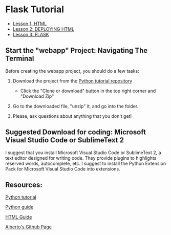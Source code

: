# Flask Tutorial

* [Lesson 1: HTML](https:/albertogilf.github.io/web_server_introduction/units/unit1/HTML.html)
* [Lesson 2: DEPLOYING HTML](https:/albertogilf.github.io/web_server_introduction/units/unit2/deployinghtml.html)
* [Lesson 3: FLASK](https:/albertogilf.github.io/web_server_introduction/units/unit3/flask.html)

## Start the "webapp" Project: Navigating The Terminal
Before creating the webapp project, you should do a few tasks:

1. Download the project from the [Python tutorial repository](https://github.com/alberto.gilf/)
	* Click the "Clone or download" button in the top right corner and "Download Zip"

2. Go to the downloaded file, "unzip" it, and go into the folder. 

3. Please, ask questions about anything that you don't get! 

## Suggested Download for coding: Microsoft Visual Studio Code or SublimeText 2

I suggest that you install Microsoft Visual Studio Code or SublimeText 2, a text editor designed for writing code. 
They provide plugins to highlights reserved words, autocomplete, etc. I suggest to install the Python Extension Pack for Microsoft Visual Studio Code into extensions.

## Resources:

[Python tutorial](https://www.w3schools.com/python/)

[Python guide](https://docs.python-guide.org/)

[HTML Guide](https://www.w3schools.com/html/html_elements.asp)

[Alberto's Github Page](https://github.com/albertogilf)
